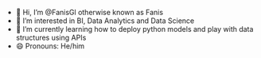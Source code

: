 - 👋 Hi, I’m @FanisGl otherwise known as Fanis
- 👀 I’m interested in BI, Data Analytics and Data Science
- 🌱 I’m currently learning how to deploy python models and play with data structures using APIs
- 😄 Pronouns: He/him

<!---
FanisGl/FanisGl is a ✨ special ✨ repository because its `README.md` (this file) appears on your GitHub profile.
You can click the Preview link to take a look at your changes.
--->

